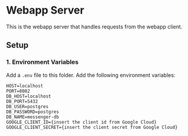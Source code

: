 # Webapp Server

This is the webapp server that handles requests from the webapp client.

## Setup

### 1. Environment Variables

Add a `.env` file to this folder. Add the following environment variables:

```
HOST=localhost
PORT=8082
DB_HOST=localhost
DB_PORT=5432
DB_USER=postgres
DB_PASSWORD=postgres
DB_NAME=messenger-db
GOOGLE_CLIENT_ID={insert the client id from Google Cloud}
GOOGLE_CLIENT_SECRET={insert the client secret from Google Cloud}
```
